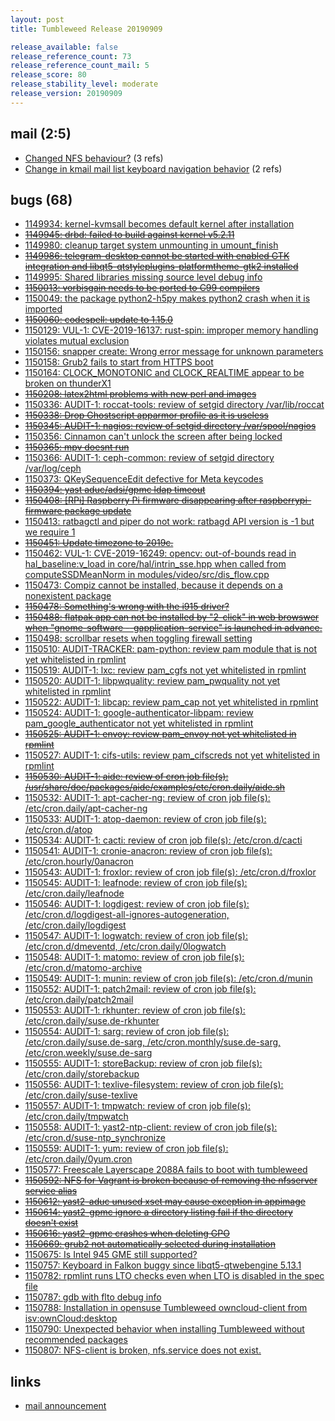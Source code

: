 ```yaml
---
layout: post
title: Tumbleweed Release 20190909

release_available: false
release_reference_count: 73
release_reference_count_mail: 5
release_score: 80
release_stability_level: moderate
release_version: 20190909
---
```


## mail (2:5)

- [Changed NFS behaviour?](https://lists.opensuse.org/opensuse-factory/2019-09/msg00132.html) (3 refs)
- [Change in kmail mail list keyboard navigation behavior](https://lists.opensuse.org/opensuse-factory/2019-09/msg00137.html) (2 refs)

## bugs (68)

<!--more-->

- [1149934: kernel-kvmsall becomes default kernel after installation](https://bugzilla.opensuse.org/show_bug.cgi?id=1149934)
- ~~[1149945: drbd: failed to build against kernel v5.2.11](https://bugzilla.opensuse.org/show_bug.cgi?id=1149945)~~
- [1149980: cleanup target system unmounting in umount_finish](https://bugzilla.opensuse.org/show_bug.cgi?id=1149980)
- ~~[1149986: telegram-desktop cannot be started with enabled GTK integration and libqt5-qtstyleplugins-platformtheme-gtk2 installed](https://bugzilla.opensuse.org/show_bug.cgi?id=1149986)~~
- [1149995: Shared libraries missing source level debug info](https://bugzilla.opensuse.org/show_bug.cgi?id=1149995)
- ~~[1150013: vorbisgain needs to be ported to C99 compilers](https://bugzilla.opensuse.org/show_bug.cgi?id=1150013)~~
- [1150049: the package python2-h5py makes python2 crash when it is imported](https://bugzilla.opensuse.org/show_bug.cgi?id=1150049)
- ~~[1150060: codespell: update to 1.15.0](https://bugzilla.opensuse.org/show_bug.cgi?id=1150060)~~
- [1150129: VUL-1: CVE-2019-16137: rust-spin: improper memory handling violates mutual exclusion](https://bugzilla.opensuse.org/show_bug.cgi?id=1150129)
- [1150156: snapper create: Wrong error message for unknown parameters](https://bugzilla.opensuse.org/show_bug.cgi?id=1150156)
- [1150158: Grub2 fails to start from HTTPS boot](https://bugzilla.opensuse.org/show_bug.cgi?id=1150158)
- [1150164: CLOCK_MONOTONIC and CLOCK_REALTIME appear to be broken on thunderX1](https://bugzilla.opensuse.org/show_bug.cgi?id=1150164)
- ~~[1150208: latex2html problems with new perl and images](https://bugzilla.opensuse.org/show_bug.cgi?id=1150208)~~
- [1150336: AUDIT-1: roccat-tools: review of setgid directory /var/lib/roccat](https://bugzilla.opensuse.org/show_bug.cgi?id=1150336)
- ~~[1150338: Drop  Ghostscript apparmor profile as it is useless](https://bugzilla.opensuse.org/show_bug.cgi?id=1150338)~~
- ~~[1150345: AUDIT-1: nagios: review of setgid directory /var/spool/nagios](https://bugzilla.opensuse.org/show_bug.cgi?id=1150345)~~
- [1150356: Cinnamon can't unlock the screen after being locked](https://bugzilla.opensuse.org/show_bug.cgi?id=1150356)
- ~~[1150365: mpv doesnt run](https://bugzilla.opensuse.org/show_bug.cgi?id=1150365)~~
- [1150366: AUDIT-1: ceph-common: review of setgid directory /var/log/ceph](https://bugzilla.opensuse.org/show_bug.cgi?id=1150366)
- [1150373: QKeySequenceEdit defective for Meta keycodes](https://bugzilla.opensuse.org/show_bug.cgi?id=1150373)
- ~~[1150394: yast aduc/adsi/gpmc ldap timeout](https://bugzilla.opensuse.org/show_bug.cgi?id=1150394)~~
- ~~[1150408: \[RPi\] Raspberry Pi firmware disappearing after raspberrypi-firmware package update](https://bugzilla.opensuse.org/show_bug.cgi?id=1150408)~~
- [1150413: ratbagctl and piper do not work: ratbagd API version is -1 but we require 1](https://bugzilla.opensuse.org/show_bug.cgi?id=1150413)
- ~~[1150451: Update timezone to 2019c.](https://bugzilla.opensuse.org/show_bug.cgi?id=1150451)~~
- [1150462: VUL-1: CVE-2019-16249: opencv: out-of-bounds read in hal_baseline:v_load in core/hal/intrin_sse.hpp when called from computeSSDMeanNorm in modules/video/src/dis_flow.cpp](https://bugzilla.opensuse.org/show_bug.cgi?id=1150462)
- [1150473: Compiz cannot be installed, because it depends on a nonexistent package](https://bugzilla.opensuse.org/show_bug.cgi?id=1150473)
- ~~[1150478: Something's wrong with the i915 driver?](https://bugzilla.opensuse.org/show_bug.cgi?id=1150478)~~
- ~~[1150488: flatpak  app can not be installed by "2-click" in web browswer when "gnome-software --gapplication-service" is launched in advance.](https://bugzilla.opensuse.org/show_bug.cgi?id=1150488)~~
- [1150498: scrollbar resets when toggling firewall setting](https://bugzilla.opensuse.org/show_bug.cgi?id=1150498)
- [1150510: AUDIT-TRACKER: pam-python: review pam module that is not yet whitelisted in rpmlint](https://bugzilla.opensuse.org/show_bug.cgi?id=1150510)
- [1150519: AUDIT-1: lxc: review pam_cgfs not yet whitelisted in rpmlint](https://bugzilla.opensuse.org/show_bug.cgi?id=1150519)
- [1150520: AUDIT-1: libpwquality: review pam_pwquality not yet whitelisted in rpmlint](https://bugzilla.opensuse.org/show_bug.cgi?id=1150520)
- [1150522: AUDIT-1: libcap: review pam_cap not yet whitelisted in rpmlint](https://bugzilla.opensuse.org/show_bug.cgi?id=1150522)
- [1150524: AUDIT-1: google-authenticator-libpam: review pam_google_authenticator not yet whitelisted in rpmlint](https://bugzilla.opensuse.org/show_bug.cgi?id=1150524)
- ~~[1150525: AUDIT-1: envoy: review pam_envoy not yet whitelisted in rpmlint](https://bugzilla.opensuse.org/show_bug.cgi?id=1150525)~~
- [1150527: AUDIT-1: cifs-utils: review pam_cifscreds not yet whitelisted in rpmlint](https://bugzilla.opensuse.org/show_bug.cgi?id=1150527)
- ~~[1150530: AUDIT-1: aide: review of cron job file(s): /usr/share/doc/packages/aide/examples/etc/cron.daily/aide.sh](https://bugzilla.opensuse.org/show_bug.cgi?id=1150530)~~
- [1150532: AUDIT-1: apt-cacher-ng: review of cron job file(s): /etc/cron.daily/apt-cacher-ng](https://bugzilla.opensuse.org/show_bug.cgi?id=1150532)
- [1150533: AUDIT-1: atop-daemon: review of cron job file(s): /etc/cron.d/atop](https://bugzilla.opensuse.org/show_bug.cgi?id=1150533)
- [1150534: AUDIT-1: cacti: review of cron job file(s): /etc/cron.d/cacti](https://bugzilla.opensuse.org/show_bug.cgi?id=1150534)
- [1150541: AUDIT-1: cronie-anacron: review of cron job file(s): /etc/cron.hourly/0anacron](https://bugzilla.opensuse.org/show_bug.cgi?id=1150541)
- [1150543: AUDIT-1: froxlor: review of cron job file(s): /etc/cron.d/froxlor](https://bugzilla.opensuse.org/show_bug.cgi?id=1150543)
- [1150545: AUDIT-1: leafnode: review of cron job file(s): /etc/cron.daily/leafnode](https://bugzilla.opensuse.org/show_bug.cgi?id=1150545)
- [1150546: AUDIT-1: logdigest: review of cron job file(s): /etc/cron.d/logdigest-all-ignores-autogeneration, /etc/cron.daily/logdigest](https://bugzilla.opensuse.org/show_bug.cgi?id=1150546)
- [1150547: AUDIT-1: logwatch: review of cron job file(s): /etc/cron.d/dmeventd, /etc/cron.daily/0logwatch](https://bugzilla.opensuse.org/show_bug.cgi?id=1150547)
- [1150548: AUDIT-1: matomo: review of cron job file(s): /etc/cron.d/matomo-archive](https://bugzilla.opensuse.org/show_bug.cgi?id=1150548)
- [1150549: AUDIT-1: munin: review of cron job file(s): /etc/cron.d/munin](https://bugzilla.opensuse.org/show_bug.cgi?id=1150549)
- [1150552: AUDIT-1: patch2mail: review of cron job file(s): /etc/cron.daily/patch2mail](https://bugzilla.opensuse.org/show_bug.cgi?id=1150552)
- [1150553: AUDIT-1: rkhunter: review of cron job file(s): /etc/cron.daily/suse.de-rkhunter](https://bugzilla.opensuse.org/show_bug.cgi?id=1150553)
- [1150554: AUDIT-1: sarg: review of cron job file(s): /etc/cron.daily/suse.de-sarg, /etc/cron.monthly/suse.de-sarg, /etc/cron.weekly/suse.de-sarg](https://bugzilla.opensuse.org/show_bug.cgi?id=1150554)
- [1150555: AUDIT-1: storeBackup: review of cron job file(s): /etc/cron.daily/storebackup](https://bugzilla.opensuse.org/show_bug.cgi?id=1150555)
- [1150556: AUDIT-1: texlive-filesystem: review of cron job file(s): /etc/cron.daily/suse-texlive](https://bugzilla.opensuse.org/show_bug.cgi?id=1150556)
- [1150557: AUDIT-1: tmpwatch: review of cron job file(s): /etc/cron.daily/tmpwatch](https://bugzilla.opensuse.org/show_bug.cgi?id=1150557)
- [1150558: AUDIT-1: yast2-ntp-client: review of cron job file(s): /etc/cron.d/suse-ntp_synchronize](https://bugzilla.opensuse.org/show_bug.cgi?id=1150558)
- [1150559: AUDIT-1: yum: review of cron job file(s): /etc/cron.daily/0yum.cron](https://bugzilla.opensuse.org/show_bug.cgi?id=1150559)
- [1150577: Freescale Layerscape 2088A fails to boot with tumbleweed](https://bugzilla.opensuse.org/show_bug.cgi?id=1150577)
- ~~[1150592: NFS for Vagrant is broken because of removing the nfsserver service alias](https://bugzilla.opensuse.org/show_bug.cgi?id=1150592)~~
- ~~[1150612: yast2-aduc unused xset may cause exception in appimage](https://bugzilla.opensuse.org/show_bug.cgi?id=1150612)~~
- ~~[1150614: yast2-gpmc ignore a directory listing fail if the directory doesn't exist](https://bugzilla.opensuse.org/show_bug.cgi?id=1150614)~~
- ~~[1150616: yast2-gpmc crashes when deleting GPO](https://bugzilla.opensuse.org/show_bug.cgi?id=1150616)~~
- ~~[1150669: grub2 not automatically selected during installation](https://bugzilla.opensuse.org/show_bug.cgi?id=1150669)~~
- [1150675: Is Intel 945 GME still supported?](https://bugzilla.opensuse.org/show_bug.cgi?id=1150675)
- [1150757: Keyboard in Falkon buggy since libqt5-qtwebengine 5.13.1](https://bugzilla.opensuse.org/show_bug.cgi?id=1150757)
- [1150782: rpmlint runs LTO checks even when LTO is disabled in the spec file](https://bugzilla.opensuse.org/show_bug.cgi?id=1150782)
- [1150787: gdb with flto debug info](https://bugzilla.opensuse.org/show_bug.cgi?id=1150787)
- [1150788: Installation in opensuse Tumbleweed owncloud-client from isv:ownCloud:desktop](https://bugzilla.opensuse.org/show_bug.cgi?id=1150788)
- [1150790: Unexpected behavior when installing Tumbleweed without recommended packages](https://bugzilla.opensuse.org/show_bug.cgi?id=1150790)
- [1150807: NFS-client is broken, nfs.service does not exist.](https://bugzilla.opensuse.org/show_bug.cgi?id=1150807)



## links

- [mail announcement](https://lists.opensuse.org/opensuse-factory/2019-09/msg00126.html)
